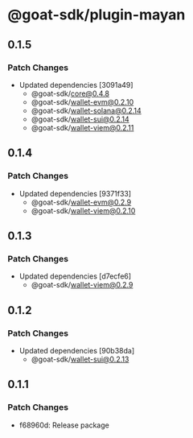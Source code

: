 # @goat-sdk/plugin-mayan

## 0.1.5

### Patch Changes

- Updated dependencies [3091a49]
  - @goat-sdk/core@0.4.8
  - @goat-sdk/wallet-evm@0.2.10
  - @goat-sdk/wallet-solana@0.2.14
  - @goat-sdk/wallet-sui@0.2.14
  - @goat-sdk/wallet-viem@0.2.11

## 0.1.4

### Patch Changes

- Updated dependencies [9371f33]
  - @goat-sdk/wallet-evm@0.2.9
  - @goat-sdk/wallet-viem@0.2.10

## 0.1.3

### Patch Changes

- Updated dependencies [d7ecfe6]
  - @goat-sdk/wallet-viem@0.2.9

## 0.1.2

### Patch Changes

- Updated dependencies [90b38da]
  - @goat-sdk/wallet-sui@0.2.13

## 0.1.1

### Patch Changes

- f68960d: Release package
